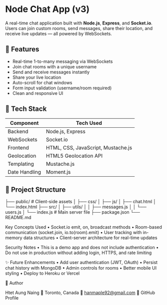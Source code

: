 # Node Chat App (v3)

A real-time chat application built with **Node.js**, **Express**, and **Socket.io**. Users can join custom rooms, send messages, share their location, and receive live updates — all powered by WebSockets.

## 💬 Features

- Real-time 1-to-many messaging via WebSockets
- Join chat rooms with a unique username
- Send and receive messages instantly
- Share your live location
- Auto-scroll for chat windows
- Form input validation (username/room required)
- Clean and responsive UI

## 🚀 Tech Stack

| Component     | Tech Used         |
|---------------|-------------------|
| Backend       | Node.js, Express  |
| WebSockets    | Socket.io         |
| Frontend      | HTML, CSS, JavaScript, Mustache.js |
| Geolocation   | HTML5 Geolocation API |
| Templating    | Mustache.js       |
| Date Handling | Moment.js         |

## 📁 Project Structure
├── public/               # Client-side assets
│   ├── css/
│   ├── js/
│   ├── chat.html
│   └── index.html
├── src/
│   ├── utils/
│   │   ├── messages.js
│   │   └── users.js
│   └── index.js          # Main server file
├── package.json
└── README.md

Key Concepts Used
	•	Socket.io emit, on, broadcast methods
	•	Room-based communication (socket.join, io.to(room).emit)
	•	User tracking with in-memory data structures
	•	Client-server architecture for real-time updates

 Security Notes
	•	This is a demo app and does not include authentication
	•	Do not use in production without adding login, HTTPS, and rate limiting

✨ Future Enhancements
	•	Add user authentication (JWT, OAuth)
	•	Persist chat history with MongoDB
	•	Admin controls for rooms
	•	Better mobile UI styling
	•	Deploy to Heroku or Vercel

 👤 Author

Htet Aung Naing
📍 Toronto, Canada
📧 hanmaple92@gmail.com
🔗 GitHub Profile
